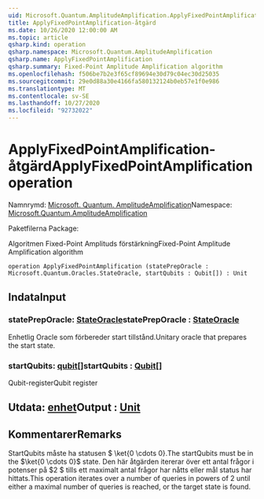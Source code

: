 ```yaml
---
uid: Microsoft.Quantum.AmplitudeAmplification.ApplyFixedPointAmplification
title: ApplyFixedPointAmplification-åtgärd
ms.date: 10/26/2020 12:00:00 AM
ms.topic: article
qsharp.kind: operation
qsharp.namespace: Microsoft.Quantum.AmplitudeAmplification
qsharp.name: ApplyFixedPointAmplification
qsharp.summary: Fixed-Point Amplitude Amplification algorithm
ms.openlocfilehash: f506be7b2e3f65cf89694e30d79c04ec30d25035
ms.sourcegitcommit: 29e0d88a30e4166fa580132124b0eb57e1f0e986
ms.translationtype: MT
ms.contentlocale: sv-SE
ms.lasthandoff: 10/27/2020
ms.locfileid: "92732022"
---
```

# <a name="applyfixedpointamplification-operation"></a><span data-ttu-id="77590-102">ApplyFixedPointAmplification-åtgärd</span><span class="sxs-lookup"><span data-stu-id="77590-102">ApplyFixedPointAmplification operation</span></span>

<span data-ttu-id="77590-103">Namnrymd: [Microsoft. Quantum. AmplitudeAmplification](xref:Microsoft.Quantum.AmplitudeAmplification)</span><span class="sxs-lookup"><span data-stu-id="77590-103">Namespace: [Microsoft.Quantum.AmplitudeAmplification](xref:Microsoft.Quantum.AmplitudeAmplification)</span></span>

<span data-ttu-id="77590-104">Paketfilerna [](https://nuget.org/packages/)</span><span class="sxs-lookup"><span data-stu-id="77590-104">Package: [](https://nuget.org/packages/)</span></span>


<span data-ttu-id="77590-105">Algoritmen Fixed-Point Amplituds förstärkning</span><span class="sxs-lookup"><span data-stu-id="77590-105">Fixed-Point Amplitude Amplification algorithm</span></span>

```qsharp
operation ApplyFixedPointAmplification (statePrepOracle : Microsoft.Quantum.Oracles.StateOracle, startQubits : Qubit[]) : Unit
```


## <a name="input"></a><span data-ttu-id="77590-106">Indata</span><span class="sxs-lookup"><span data-stu-id="77590-106">Input</span></span>

### <a name="statepreporacle--stateoracle"></a><span data-ttu-id="77590-107">statePrepOracle: [StateOracle](xref:Microsoft.Quantum.Oracles.StateOracle)</span><span class="sxs-lookup"><span data-stu-id="77590-107">statePrepOracle : [StateOracle](xref:Microsoft.Quantum.Oracles.StateOracle)</span></span>

<span data-ttu-id="77590-108">Enhetlig Oracle som förbereder start tillstånd.</span><span class="sxs-lookup"><span data-stu-id="77590-108">Unitary oracle that prepares the start state.</span></span>


### <a name="startqubits--qubit"></a><span data-ttu-id="77590-109">startQubits: [qubit](xref:microsoft.quantum.lang-ref.qubit)[]</span><span class="sxs-lookup"><span data-stu-id="77590-109">startQubits : [Qubit](xref:microsoft.quantum.lang-ref.qubit)[]</span></span>

<span data-ttu-id="77590-110">Qubit-register</span><span class="sxs-lookup"><span data-stu-id="77590-110">Qubit register</span></span>



## <a name="output--unit"></a><span data-ttu-id="77590-111">Utdata: [enhet](xref:microsoft.quantum.lang-ref.unit)</span><span class="sxs-lookup"><span data-stu-id="77590-111">Output : [Unit](xref:microsoft.quantum.lang-ref.unit)</span></span>



## <a name="remarks"></a><span data-ttu-id="77590-112">Kommentarer</span><span class="sxs-lookup"><span data-stu-id="77590-112">Remarks</span></span>

<span data-ttu-id="77590-113">StartQubits måste ha statusen $ \ket{0 \cdots 0}.</span><span class="sxs-lookup"><span data-stu-id="77590-113">The startQubits must be in the $\ket{0 \cdots 0}$ state.</span></span> <span data-ttu-id="77590-114">Den här åtgärden itererar över ett antal frågor i potenser på $2 $ tills ett maximalt antal frågor har nåtts eller mål status har hittats.</span><span class="sxs-lookup"><span data-stu-id="77590-114">This operation iterates over a number of queries in powers of $2$ until either a maximal number of queries is reached, or the target state is found.</span></span>